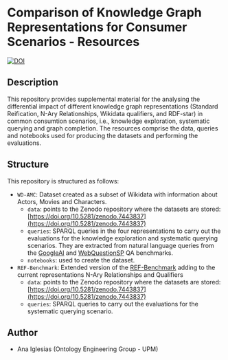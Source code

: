 # Comparison of Knowledge Graph Representations for Consumer Scenarios - Resources

[![DOI](https://zenodo.org/badge/570553668.svg)](https://zenodo.org/badge/latestdoi/570553668)

## Description 

This repository provides supplemental material for the analysing the differential impact of different knowledge graph representations (Standard Reification, N-Ary Relationships, Wikidata qualifiers, and RDF-star) in common consumtion scenarios, i.e., knowledge exploration, systematic querying and graph completion. The resources comprise the data, queries and notebooks used for producing the datasets and performing the evaluations. 

## Structure
This repository is structured as follows:
* `WD-AMC`: Dataset created as a subset of Wikidata with information about Actors, Movies and Characters. 
  * `data`: points to the Zenodo repository where the datasets are stored: [https://doi.org/10.5281/zenodo.7443837](https://doi.org/10.5281/zenodo.7443837)
  * `queries`: SPARQL queries in the four representations to carry out the evaluations for the knowledge exploration and systematic querying scenarios. They are extracted from natural language queries from the [GoogleAI](https://ai.google.com/research/NaturalQuestions/dataset) and [WebQuestionSP](https://paperswithcode.com/dataset/webquestionssp) QA benchmarks.
  * `notebooks`: used to create the dataset.
* `REF-Benchmark`: Extended version of the [REF-Benchmark](https://github.com/dgraux/RDFStarObservatory/tree/master/testSuits/REF-Benchmark) adding to the current representations N-Ary Relationships and Qualifiers
  * `data`: points to the Zenodo repository where the datasets are stored: [https://doi.org/10.5281/zenodo.7443837](https://doi.org/10.5281/zenodo.7443837)
  * `queries`: SPARQL queries to carry out the evaluations for the systematic querying scenario. 

## Author
* Ana Iglesias (Ontology Engineering Group - UPM)

